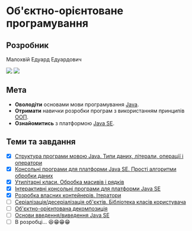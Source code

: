 # Об'єктно-орієнтоване програмування

## Розробник
Малохвій Едуард Едуардович

[![](https://img.shields.io/badge/email-me-lightgrey.svg?style=social)](mailto:malokhvii.ee@gmail.com)  [![](https://img.shields.io/badge/telegram-me-lightgrey.svg?style=social)](https://t.me/malokhvii_ee)

## Мета

- **Оволодіти** основами мови програмування [Java](https://ru.wikipedia.org/wiki/Java).
- **Отримати** навички розробки програм з використанням принципів [ООП](https://ru.wikipedia.org/wiki/%D0%9E%D0%B1%D1%8A%D0%B5%D0%BA%D1%82%D0%BD%D0%BE-%D0%BE%D1%80%D0%B8%D0%B5%D0%BD%D1%82%D0%B8%D1%80%D0%BE%D0%B2%D0%B0%D0%BD%D0%BD%D0%BE%D0%B5_%D0%BF%D1%80%D0%BE%D0%B3%D1%80%D0%B0%D0%BC%D0%BC%D0%B8%D1%80%D0%BE%D0%B2%D0%B0%D0%BD%D0%B8%D0%B5).
- **Ознайомитись** з платформою [Java SE](https://en.wikipedia.org/wiki/Java_Platform,_Standard_Edition).

## Теми та завдання

- [x] [Структура програми мовою Java. Типи даних, літерали, операції і оператори](https://oop-khpi.github.io/#task_01)
- [x] [Консольні програми для платформи Java SE. Прості алгоритми обробки даних](https://oop-khpi.github.io/#task_02)
- [x] [Утилітарні класи. Обробка масивів і рядків](https://oop-khpi.github.io/#task_03)
- [x] [Інтерактивні консольні програми для платформи Java SE](https://oop-khpi.github.io/#task_04)
- [x] [Розробка власних контейнерів. Ітератори](https://github.com/oop-khpi/oop-khpi.github.io#task_05)
- [ ] [Серіалізація/десеріалізація об'єктів. Бібліотека класів користувача](https://github.com/oop-khpi/oop-khpi.github.io#task_06)
- [ ] [Об'єктно-орієнтована декомпозиція](https://github.com/oop-khpi/oop-khpi.github.io#task_07)
- [ ] [Основи введення/виведення Java SE](https://github.com/oop-khpi/oop-khpi.github.io#task_08)
- [ ] В розробці... :satisfied::grin::grin::grin:

